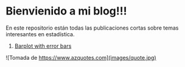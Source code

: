 # Bienvienido a mi blog!!!

En este repositorio están todas las publicaciones cortas sobre temas interesantes en estadística.

1. [Barplot with error bars](http://htmlpreview.github.com/?https://raw.githubusercontent.com/fhernanb/myblog/master/Publicaciones/TecCompu/prueba/miprueba1.html)


![Tomada de https://www.azquotes.com](images/quote.jpg)
